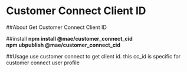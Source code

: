 Customer Connect Client ID
==========================

##About
Get Customer Connect Client ID


##install
**npm install @mae/customer_connect_cid**   
**npm ubpublish @mae/customer_connect_cid**

##Usage
use customer connect to get client id.
this cc_id is specific for customer connect user profile